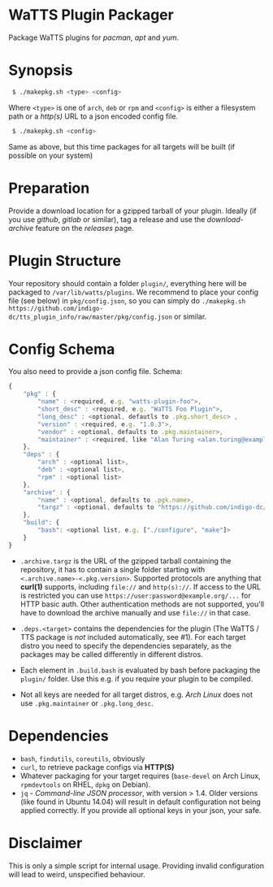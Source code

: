 WaTTS Plugin Packager
=====================
Package WaTTS plugins for _pacman_, _apt_ and _yum_.

Synopsis
========
```sh
 $ ./makepkg.sh <type> <config>
```
Where `<type>` is one of `arch`, `deb` or `rpm`
and `<config>` is either a filesystem path or a _http(s)_ URL to a json encoded config file.

```sh
 $ ./makepkg.sh <config>
```
Same as above, but this time packages for all targets will be built (if possible on your system)

Preparation
===========
Provide a download location for a gzipped tarball of your plugin.
Ideally (if you use _github_, _gitlab_ or similar),
tag a release and use the _download-archive_ feature on the _releases_ page.

Plugin Structure
================
Your repository should contain a folder `plugin/`,
everything here will be packaged to `/var/lib/watts/plugins`.
We recommend to place your config file (see below) in `pkg/config.json`,
so you can simply do `./makepkg.sh https://github.com/indigo-dc/tts_plugin_info/raw/master/pkg/config.json` or similar.

Config Schema
=============
You also need to provide a json config file. Schema:
```js
{
    "pkg" : {
        "name" : <required, e.g. "watts-plugin-foo">,
        "short_desc" : <required, e.g. "WaTTS Foo Plugin">,
        "long_desc" : <optional, defautls to .pkg.short_desc> ,
        "version" : <required, e.g. "1.0.3">,
        "vendor" : <optional, defaults to .pkg.maintainer>,
        "maintainer" : <required, like "Alan Turing <alan.turing@example.org>"
    },
    "deps" : {
        "arch" : <optional list>,
        "deb" : <optional list>,
        "rpm" : <optional list>
    },
    "archive" : {
        "name" : <optional, defaults to .pgk.name>,
        "targz" : <optional, defaults to "https://github.com/indigo-dc/".archive.name"/archive/v".pkg.version".tar.gz">
    },
    "build": {
        "bash": <optional list, e.g. ["./configure", "make"]>
    }
}
```

- `.archive.targz` is the URL of the gzipped tarball containing the repository,
  it has to contain a single folder starting with `<.archive.name>-<.pkg.version>`.
  Supported protocols are anything that __curl(1)__ supports, including `file://` and `http(s)://`.
  If access to the URL is restricted you can use `https://user:password@example.org/...` for HTTP basic auth.
  Other authentication methods are not supported,
  you'll have to download the archive manually and use `file://` in that case.

- `.deps.<target>` contains the dependencies for the plugin
  (The WaTTS / TTS package is _not_ included automatically, see #1).
  For each target distro you need to specify the dependencies separately,
  as the packages may be called differently in different distros.

- Each element in `.build.bash` is evaluated by bash before packaging the `plugin/` folder.
  Use this e.g. if you require your plugin to be compiled.

- Not all keys are needed for all target distros, e.g. _Arch Linux_ does not use `.pkg.maintainer` or `.pkg.long_desc`.

Dependencies
============
- `bash`, `findutils`, `coreutils`, obviously
- `curl`, to retrieve package configs via __HTTP(S)__
- Whatever packaging for your target requires (`base-devel` on Arch Linux, `rpmdevtools` on RHEL, `dpkg` on Debian).
- `jq` - _Command-line JSON processor_, with version > 1.4.
  Older versions (like found in Ubuntu 14.04) will result in default configuration not being applied correctly.
  If you provide all optional keys in your json, your safe.

Disclaimer
==========
This is only a simple script for internal usage.
Providing invalid configuration will lead to weird, unspecified behaviour.
